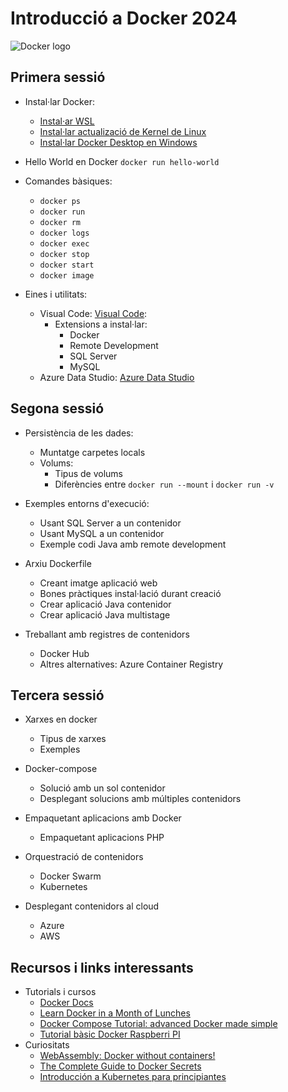 # Introducció a Docker 2024

<!-- insert Docker logo here -->

![Docker logo](https://logos-marcas.com/wp-content/uploads/2021/03/Docker-Logo.png)

## Primera sessió

* Instal·lar Docker:
  * [Instal·ar WSL](https://docs.microsoft.com/en-us/windows/wsl/install)
  * [Instal·lar actualizació de Kernel de Linux](https://docs.microsoft.com/es-es/windows/wsl/install-manual#step-4---download-the-linux-kernel-update-package)
  * [Instal·lar Docker Desktop en Windows](https://docs.docker.com/desktop/windows/install/)

* Hello World en Docker `docker run hello-world`

* Comandes bàsiques:
  * `docker ps`
  * `docker run`
  * `docker rm`
  * `docker logs`
  * `docker exec`
  * `docker stop`
  * `docker start`
  * `docker image`

* Eines i utilitats:
  * Visual Code: [Visual Code](https://code.visualstudio.com/):
    * Extensions a instal·lar:
      * Docker
      * Remote Development
      * SQL Server
      * MySQL
  * Azure Data Studio: [Azure Data Studio](https://azuredatastudio.net/)

## Segona sessió

* Persistència de les dades:
  * Muntatge carpetes locals
  * Volums:
    * Tipus de volums
    * Diferències entre `docker run --mount` i `docker run -v`

* Exemples entorns d'execució:
  * Usant SQL Server a un contenidor
  * Usant MySQL a un contenidor
  * Exemple codi Java amb remote development

* Arxiu Dockerfile
  * Creant imatge aplicació web
  * Bones pràctiques instal·lació durant creació
  * Crear aplicació Java contenidor
  * Crear aplicació Java multistage

* Treballant amb registres de contenidors
  * Docker Hub
  * Altres alternatives: Azure Container Registry

## Tercera sessió

* Xarxes en docker
  * Tipus de xarxes
  * Exemples

* Docker-compose
  * Solució amb un sol contenidor
  * Desplegant solucions amb múltiples contenidors

* Empaquetant aplicacions amb Docker
  * Empaquetant aplicacions PHP

* Orquestració de contenidors
  * Docker Swarm
  * Kubernetes

* Desplegant contenidors al cloud
  * Azure
  * AWS

## Recursos i links interessants

* Tutorials i cursos
  * [Docker Docs](https://docs.docker.com)
  * [Learn Docker in a Month of Lunches](https://diamol.net)
  * [Docker Compose Tutorial: advanced Docker made simple](https://www.educative.io/blog/docker-compose-tutorial)
  * [Tutorial bàsic Docker Raspberri PI](https://blog.330ohms.com/2022/07/30/tutorial-basico-para-usar-docker-en-tu-raspberry-pi/)
* Curiositats
  * [WebAssembly: Docker without containers!](https://wasmlabs.dev/articles/docker-without-containers/)
  * [The Complete Guide to Docker Secrets](https://earthly.dev/blog/docker-secrets/)
  * [Introducción a Kubernetes para principiantes](https://geekflare.com/es/kubernetes-introduction/)
